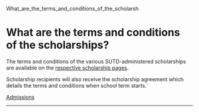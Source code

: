 What_are_the_terms_and_conditions_of_the_scholarsh



What are the terms and conditions of the scholarships?
======================================================

The terms and conditions of the various SUTD-administered scholarships are available on the [respective scholarship pages](https://www.sutd.edu.sg/Admissions/Undergraduate/Scholarship/Application-for-scholarships).  
  
Scholarship recipients will also receive the scholarship agreement which details the terms and conditions when school term starts.`

[Admissions](https://www.sutd.edu.sg/tag/admissions/)

---

